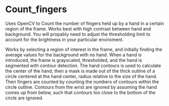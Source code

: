 # Count_fingers
Uses OpenCV to Count the number of fingers held up by a hand in a certain region of the frame.
Works best with high contrast between hand and background. You will propably need to adjust the thresholding limit to account for the brightness in your particular enviroment.

Works by selecting a region of interest in the frame, and initially finding the average values for the background with no hand. When a hand is introduced, the frame is grayscaled, thresholded, and the hand is segmented with contour detection. The hand contours is used to calculate the center of the hand, then a mask is made out of the thick outline of a circle centered at the hand center, radius relative to the size of the hand. Then fingers are counted by counting the numbers of contours within the circle outline. Contours from the wrist are ignored by assuming the hand comes up from below, such that contours too close to the bottom of the circle are ignored.
